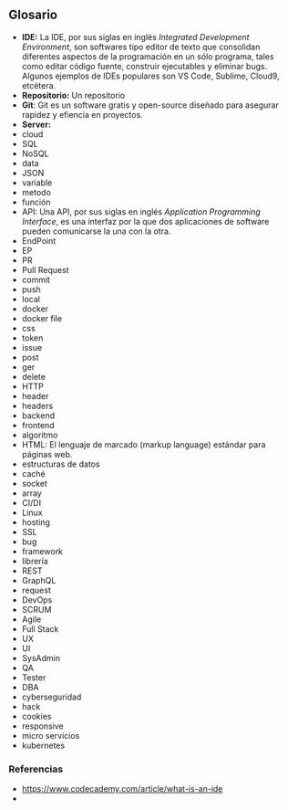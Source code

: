 ## Glosario
- **IDE:** La IDE, por sus siglas en inglés *Integrated Development Environment*, son softwares tipo editor de texto que consolidan diferentes aspectos de la programación en un sólo programa, tales como editar código fuente, construir ejecutables y eliminar bugs. Algunos ejemplos de IDEs populares son VS Code, Sublime, Cloud9, etcétera.
- **Repositorio:** Un repositorio 
- **Git**: Git es un software gratis y open-source diseñado para asegurar rapidez y efiencia en proyectos.
- **Server:** 
- cloud
- SQL
- NoSQL
- data
- JSON
- variable
- metodo
- función
- API: Una API, por sus siglas en inglés *Application Programming Interface*, es una interfaz por la que dos aplicaciones de software pueden comunicarse la una con la otra.
- EndPoint
- EP
- PR
- Pull Request
- commit
- push
- local
- docker
- docker file
- css
- token
- issue
- post
- ger
- delete
- HTTP
- header
- headers
- backend
- frontend
- algoritmo
- HTML: El lenguaje de marcado (markup language) estándar para páginas web. 
- estructuras de datos
- caché
- socket
- array
- CI/DI
- Linux
- hosting
- SSL
- bug
- framework
- librería
- REST
- GraphQL
- request
- DevOps
- SCRUM
- Agile
- Full Stack
- UX
- UI
- SysAdmin
- QA
- Tester
- DBA
- cyberseguridad
- hack
- cookies
- responsive
- micro servicios
- kubernetes

### Referencias
- https://www.codecademy.com/article/what-is-an-ide
- 
